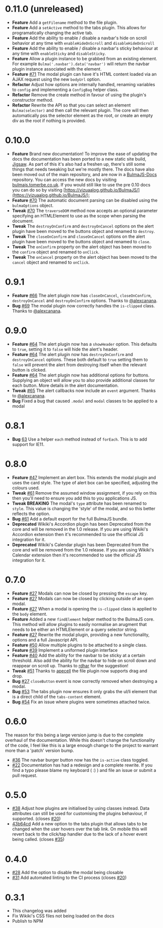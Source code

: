 # 0.11.0 (unreleased)
+ **Feature** Add a `getFilename` method to the file plugin.
+ **Feature** Add a `setActive` method to the tabs plugin. This allows for programatically changing the active tab.
+ **Feature** Add the ability to enable / disable a navbar's hide on scroll behavior at any time with `enableHideOnScroll` and `disableHideOnScroll`
+ **Feature** Add the ability to enable / disable a navbar's sticky behaviour at any time with `enableSticky` and `disableSticky`.
+ **Feature** Allow a plugin instance to be grabbed from an existing element. For example `Bulma('.navbar').data('navbar')` will return the navbar plugin instance associated with the element.
+ **Feature** [#71](https://github.com/VizuaaLOG/BulmaJS/issues/71) The modal plugin can have it's HTML content loaded via an AJAX request using the new `bodyUrl` option.
+ **Refactor** Adjust how options are internally handled, renaming variables to `config` and implementing a `ConfigBag` helper class.
+ **Refactor** Remove the create method in favour of using the plugin's constructor method.
+ **Refactor** Rewrite the API so that you can select an element `Bulma(selector)` and then call the relevant plugin. The core will then automatically pss the selector element as the root, or create an empty div as the root if nothing is provided.

# 0.10.0
+ **Feature** Brand new documentation! To improve the ease of updating the docs the documentation has been ported to a new static site build, [Jigsaw](https://jigsaw.tighten.co/). As part of this it's also had a freshen up, there's still some things that needs tweaking but we're mostly there. The docs have also been moved out of the main repository, and are now in a [BulmaJS-Docs](https://github.com/VizuaaLOG/BulmaJS-Docs) repository. You can access the new docs by visiting [bulmajs.tomerbe.co.uk](https://bulmajs.tomerbe.co.uk). If you would still like to use the pre 0.10 docs you can do so by visiting [https://vizuaalog.github.io/BulmaJS/](https://vizuaalog.github.io/BulmaJS/);
+ **Feature** [#70](https://github.com/VizuaaLOG/BulmaJS/issues/70) The automatic document parsing can be disabled using the `bulmaOptions` object.
+ **Tweak** [#70](https://github.com/VizuaaLOG/BulmaJS/issues/66) The `traverseDOM` method now accepts an optional parameter specifying an HTMLElement to use as the scope when parsing the document.
+ **Tweak** The `destroyOnConfirm` and `destroyOnCancel` options on the alert plugin have been moved to the buttons object and renamed to `destroy`.
+ **Tweak** The `closeOnConfirm` and `closeOnCancel` options on the alert plugin have been moved to the buttons object and renamed to `close`.
+ **Tweak** The `onConfirm` property on the alert object has been moved to the `confirm` object and renamed to `onClick`.
+ **Tweak** The `onCancel` property on the alert object has been moved to the `cancel` object and renamed to `onClick`.

# 0.9.1
+ **Feature** [#66](https://github.com/VizuaaLOG/BulmaJS/issues/66) The alert plugin now has `closeOnCancel`, `closeOnConfirm`, `destroyOnCancel` and `destroyOnConfirm` options. Thanks to [@alexcanana](https://github.com/alexcanana).
+ **Bug** [#69](https://github.com/VizuaaLOG/BulmaJS/issues/69) The modal plugin now correctly handles the `is-clipped` class. Thanks to [@alexcanana](https://github.com/alexcanana).

# 0.9.0
+ **Feature** [#64](https://github.com/VizuaaLOG/BulmaJS/issues/64) The alert plugin now has a `showHeader` option. This defaults to `true`, setting it to `false` will hide the alert's header.
+ **Feature** [#64](https://github.com/VizuaaLOG/BulmaJS/issues/64) The alert plugin now has `destroyOnConfirm` and `destroyOnCancel` options. These both default to `true` setting them to `false` will prevent the alert from destroying itself when the relevant button is clicked.
+ **Feature** [#64](https://github.com/VizuaaLOG/BulmaJS/issues/64) The alert plugin now has additional options for buttons. Supplying an object will allow you to also provide additional classes for each button. More details in the alert documentation.
+ **Tweak** [#65](https://github.com/VizuaaLOG/BulmaJS/issues/65) The alert callbacks now include an `event` argument. Thanks to [@alexcanana](https://github.com/alexcanana).
+ **Bug** Fixed a bug that caused `.modal` and `modal` classes to be applied to a modal

# 0.8.1
+ **Bug** [63](https://github.com/VizuaaLOG/BulmaJS/issues/63) Use a helper `each` method instead of `forEach`. This is to add support for IE11.

# 0.8.0
+ **Feature** [#47](https://github.com/VizuaaLOG/BulmaJS/issues/47) Implement an alert box. This extends the modal plugin and uses the card style. The type of alert box can be specified, adjusting the colours used.
+ **Tweak** [#61](https://github.com/VizuaaLOG/BulmaJS/pull/61) Remove the assumed window assignment, if you rely on this then you'll need to ensure you add this to you applications JS.
+ **Tweak BREAKING** The modal's `type` attribute has been renamed to `style`. This value is changing the 'style' of the modal, and so this better reflects the option.
+ **Bug** [#61](https://github.com/VizuaaLOG/BulmaJS/pull/61) Add a default export for the full BulmaJS bundle.
+ **Deprecated** Wikiki's Accordion plugin has been Deprecated from the core and will be removed in the 1.0 release. If you are using Wikiki's Accordion extension then it's recommended to use the official JS integration for it.
+ **Deprecated** Wikiki's Calendar plugin has been Deprecated from the core and will be removed from the 1.0 release. If you are using Wikiki's Calendar extension then it's recommended to use the official JS integration for it.

# 0.7.0
+ **Feature** [#27](https://github.com/VizuaaLOG/BulmaJS/issues/27) Modals can now be closed by pressing the 
`escape` key.
+ **Feature** [#27](https://github.com/VizuaaLOG/BulmaJS/issues/27) Modals can now be closed by clicking outside of an open modal.
+ **Feature** [#27](https://github.com/VizuaaLOG/BulmaJS/issues/27) When a modal is opening the `is-clipped` class is applied to the `body` element.
+ **Feature** Added a new `findElement` helper method to the BulmaJS core. This method will allow plugins to easily normalise an arugment that needs to be either an HTMLElement or a query selector string.
+ **Feature** [#27](https://github.com/VizuaaLOG/BulmaJS/issues/27) Rewrite the modal plugin, providing a new functionality, options and a full Javascript API.
+ **Feature** [#50](https://github.com/VizuaaLOG/BulmaJS/issues/50) Allow multiple plugins to be attached to a single class.
+ **Feature** [#39](https://github.com/VizuaaLOG/BulmaJS/issues/39) Implement a uniformed plugin interface
+ **Feature** [#40](https://github.com/VizuaaLOG/BulmaJS/issues/49) Add the ability for the navbar to be sticky at a certain threshold. Also add the ability for the navbar to hide on scroll down and reappear on scroll up. Thanks to [rdhar](https://github.com/rdhar) for the suggestion!
+ **Tweak** [#51](https://github.com/VizuaaLOG/BulmaJS/pull/51) Thanks to [apecell](https://github.com/apecell) the file plugin now supports drag and drop.
+ **Bug** [#27](https://github.com/VizuaaLOG/BulmaJS/issues/27) `closeButton` event is now correctly removed when destroying a modal.
+ **Bug** [#53](https://github.com/VizuaaLOG/BulmaJS/issues/53) The tabs plugin now ensures it only grabs the ul/li element that is a direct child of the `tabs-content` element.
+ **Bug** [#54](https://github.com/VizuaaLOG/BulmaJS/issues/54) Fix an issue where plugins were sometimes attached twice.

# 0.6.0
The reason for this being a large version jump is due to the complete overhaul of the documentation. While this doesn't change the functionality of the code, I feel like this is a large enough change to the project to warrant more than a 'patch' version bump.

+ [#36](https://github.com/VizuaaLOG/BulmaJS/issues/36) The navbar burger button now has the `is-active` class toggled.
+ [#22](https://github.com/VizuaaLOG/BulmaJS/issues/22) Documentation has had a redesign and a complete rewrite. If you find a typo please blame my keyboard ( :) ) and file an issue or submit a pull request.

# 0.5.0
+ [#38](https://github.com/VizuaaLOG/BulmaJS/pull/38) Adjust how plugins are initialised by using classes instead. Data attributes can still be used for customising the plugins behaviour, if supported. (closes [#20](https://github.com/VizuaaLOG/BulmaJS/issues/20))
+ [43b64cd](https://github.com/VizuaaLOG/BulmaJS/commit/43b64cdea58fe6b512ce95c69172889d75b68179) Add a new option to the tabs plugin that allows tabs to be changed when the user hovers over the tab link. On mobile this will revert back to the click/tap handler due to the lack of a hover event being called. (closes [#35](https://github.com/VizuaaLOG/BulmaJS/issues/35))

# 0.4.0
+ [#28](https://github.com/VizuaaLOG/BulmaJS/pull/28) Add the option to disable the modal being closable
+ [#31](https://github.com/VizuaaLOG/BulmaJS/pull/31) Add automated linting to the CI process (closes [#20](https://github.com/VizuaaLOG/BulmaJS/issues/29))

# 0.3.1
+ This changelog was added
+ Fix Wikiki's CSS files not being loaded on the docs
+ Publish to NPM
